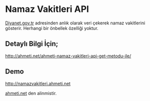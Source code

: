 # Namaz Vakitleri API
[Diyanet.gov.tr](http://diyanet.gov.tr) adresinden anlık olarak veri çekerek namaz vakitlerini gösterir. Herhangi bir önbellek özelliği yoktur.

## Detaylı Bilgi İçin;
http://ahmeti.net/ahmeti-namaz-vakitleri-api-get-metodu-ile/

## Demo
http://namazvakitleri.ahmeti.net


[ahmeti.net](http://ahmeti.net/ahmeti-namaz-vakitleri-api-get-metodu-ile/) den alinmistir.

